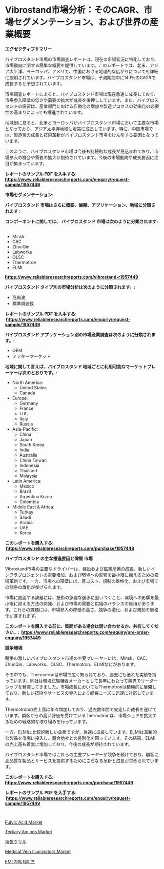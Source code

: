 <p><h1>Vibrostand市場分析：そのCAGR、市場セグメンテーション、および世界の産業概要</h1></p><p><strong>エグゼクティブサマリー</strong></p>
<p><p>バイブロスタンド市場の市場調査レポートは、現在の市場状況に特化しており、市場動向に関する簡単な概要を提供しています。このレポートでは、北米、アジア太平洋、ヨーロッパ、アメリカ、中国における地理的な広がりについても詳細に説明されています。バイブロスタンド市場は、予測期間中に14.1％のCAGRで成長すると予想されています。</p><p>市場調査レポートによると、バイブロスタンド市場は現在急速に成長しており、市場参入障壁の低さや需要の拡大が成長を後押ししています。また、バイブロスタンドの需要は、産業部門における自動化の増加や製造プロセスの効率化の必要性の高まりによっても推進されています。</p><p>地域別に見ると、北米とヨーロッパがバイブロスタンド市場において主要な市場となっており、アジア太平洋地域も着実に成長しています。特に、中国市場では、製造業の成長と技術革新がバイブロスタンド市場をけん引する要因となっています。</p><p>このように、バイブロスタンド市場は今後も持続的な成長が見込まれており、市場参入の機会や需要の拡大が期待されています。今後の市場動向や成長要因に注目が集まっています。</p></p>
<p><strong>レポートのサンプル PDF を入手する: <a href="https://www.reliableresearchreports.com/enquiry/request-sample/1957449">https://www.reliableresearchreports.com/enquiry/request-sample/1957449</a></strong></p>
<p><strong>市場セグメンテーション:</strong></p>
<p><strong> バイブロスタンド 市場はさらに概要、展開、アプリケーション、地域に分類されます :</strong></p>
<p><strong>コンポーネントに関しては、 バイブロスタンド 市場は次のように分類されます: &nbsp;</strong></p>
<p><ul><li>Minsk</li><li>CAC</li><li>ZhuoQin</li><li>Labworks</li><li>OLSC</li><li>Thermotron</li><li>ELMI</li></ul></p>
<p><strong><a href="https://www.reliableresearchreports.com/vibrostand-r1957449">https://www.reliableresearchreports.com/vibrostand-r1957449</a></strong></p>
<p><strong> バイブロスタンド タイプ別の市場分析は次のように分類されます。:</strong></p>
<p><ul><li>高周波</li><li>標準周波数</li></ul></p>
<p><strong>レポートのサンプル PDF を入手する: &nbsp;<a href="https://www.reliableresearchreports.com/enquiry/request-sample/1957449">https://www.reliableresearchreports.com/enquiry/request-sample/1957449</a></strong></p>
<p><strong> バイブロスタンド アプリケーション別の市場産業調査は次のように分類されます。:</strong></p>
<p><ul><li>OEM</li><li>アフターマーケット</li></ul></p>
<p><strong>地域に関して言えば、バイブロスタンド 地域ごとに利用可能なマーケットプレーヤーは次のとおりです。:</strong></p>
<p><ul>
    <li>
        North America:
        <ul>
            <li>United States</li>
            <li>Canada</li>
        </ul>
    </li>
    <li>
        Europe:
        <ul>
            <li>Germany</li>
            <li>France</li>
            <li>U.K.</li>
            <li>Italy</li>
            <li>Russia</li>
        </ul>
    </li>
    <li>
        Asia-Pacific:
        <ul>
            <li>China</li>
            <li>Japan</li>
            <li>South Korea</li>
            <li>India</li>
            <li>Australia</li>
            <li>China Taiwan</li>
            <li>Indonesia</li>
            <li>Thailand</li>
            <li>Malaysia</li>
        </ul>
    </li>
    <li>
        Latin America:
        <ul>
            <li>Mexico</li>
            <li>Brazil</li>
            <li>Argentina Korea</li>
            <li>Colombia</li>
        </ul>
    </li>
    <li>
        Middle East & Africa:
        <ul>
            <li>Turkey</li>
            <li>Saudi</li>
            <li>Arabia</li>
            <li>UAE</li>
            <li>Korea</li>
        </ul>
    </li>
    </ul></p>
<p><strong>このレポートを購入する: &nbsp;<a href="https://www.reliableresearchreports.com/purchase/1957449">https://www.reliableresearchreports.com/purchase/1957449</a></strong></p>
<p><strong>バイブロスタンド の主な推進要因と障壁 市場</strong></p>
<p><p>Vibrostand市場の主要なドライバーは、建設および鉱業産業の成長、新しいインフラプロジェクトの需要増加、および環境への影響を最小限に抑えるための技術革新です。一方、市場への障壁には、高コスト、規制の厳格化、および市場での競争の激化が挙げられます。</p><p>市場に直面する課題には、技術の急速な進歩に追いつくこと、環境への影響を最小限に抑える方法の開発、および市場の需要と供給のバランスの維持があります。これらの課題には、市場参入の障壁の高さ、競争の激化、および規制の厳格化が含まれます。</p></p>
<p><strong>このレポートを購入する前に、質問がある場合は問い合わせるか、共有してください。:&nbsp; <a href="https://www.reliableresearchreports.com/enquiry/pre-order-enquiry/1957449">https://www.reliableresearchreports.com/enquiry/pre-order-enquiry/1957449</a></strong></p>
<p><strong>競争環境</strong></p>
<p><p>競争の激しいバイブロスタンド市場の主要プレーヤーには、Minsk、CAC、ZhuoQin、Labworks、OLSC、Thermotron、ELMIなどがあります。</p><p>その中でも、Thermotronは市場で広く知られており、過去にも優れた実績を持っています。同社は環境試験機器メーカーとして長年にわたって業界でリーダーシップを発揮してきました。市場成長においてもThermotronは積極的に展開しており、新しい技術やサービスの導入により顧客ニーズに迅速に対応しています。</p><p>Thermotronの売上高は年々増加しており、過去数年間で安定した成長を遂げています。顧客からの高い評価を受けているThermotronは、市場シェアを拡大するための戦略的な取り組みを行っています。</p><p>一方、ELMIは比較的新しい企業ですが、急速に成長しています。ELMIは革新的な製品を市場に投入し、競合他社との差別化を図っています。その結果、ELMIの売上高も着実に増加しており、今後の成長が期待されています。</p><p>バイブロスタンド市場ではこれらの主要プレーヤーが競争を続けており、顧客に高品質な製品とサービスを提供するためにさらなる革新と成長が求められています。</p></p>
<p><strong>このレポートを購入する: &nbsp; <a href="https://www.reliableresearchreports.com/purchase/1957449">https://www.reliableresearchreports.com/purchase/1957449</a></strong></p>
<p><strong>レポートのサンプル PDF を入手する: &nbsp;<a href="https://www.reliableresearchreports.com/enquiry/request-sample/1957449">https://www.reliableresearchreports.com/enquiry/request-sample/1957449</a></strong><strong></strong></p>
<p>&nbsp;</p>
<p><p><a href="https://issuu.com/reportprime-2/docs/fulvic-acid-market-size-2030.pptx">Fulvic Acid Market</a></p><p><a href="https://issuu.com/reportprime-2/docs/tertiary-amines-market-size-2030.pptx">Tertiary Amines Market</a></p><p><a href="https://github.com/joaejkdzgyljvo6/Market-Research-Report-List-1/blob/main/175794632871.md">換気グリル</a></p><p><a href="https://zircon-bluebell-299.notion.site/Medical-Vein-Illuminators-Market-Report-Reveals-the-Latest-Trends-And-Growth-Opportunities-of-this-M-dda53604e36543feb000d61284ad9230">Medical Vein Illuminators Market</a></p><p><a href="https://github.com/vsap75a286l/Market-Research-Report-List-1/blob/main/610814630046.md">EMI 차폐 테이프</a></p></p>